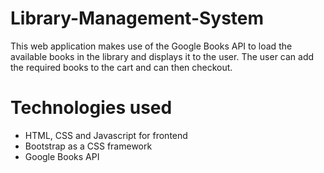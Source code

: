 # Library-Management-System

This web application makes use of the Google Books API to load the available books in the library and displays it to the user. The user can add the required books to the cart and can then checkout.

# Technologies used
- HTML, CSS and Javascript for frontend
- Bootstrap as a CSS framework
- Google Books API
